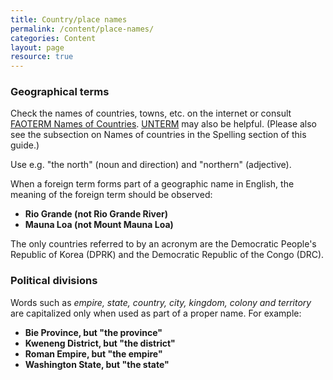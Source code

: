 ```yaml
---
title: Country/place names
permalink: /content/place-names/
categories: Content
layout: page
resource: true
---
```


### Geographical terms

Check the names of countries, towns, etc. on the internet or consult [FAOTERM Names of Countries](http://termportal.fao.org/faonocs/appl/). [UNTERM](http://untermportal.un.org/) may also be helpful.
(Please also see the subsection on Names of countries in the Spelling section of this guide.)

Use e.g. "the north" (noun and direction) and "northern" (adjective).

When a foreign term forms part of a geographic name in English, the meaning of the foreign term should be observed:

* **Rio Grande (not Rio Grande River)**
* **Mauna Loa (not Mount Mauna Loa)**

The only countries referred to by an acronym are the Democratic People's Republic of Korea (DPRK) and the Democratic Republic of the Congo (DRC).

### Political divisions

Words such as *empire, state, country, city, kingdom, colony and territory* are capitalized only when used as part of a proper name. For example:

* **Bie Province, but "the province"**
* **Kweneng District, but "the district"**
* **Roman Empire, but "the empire"**
* **Washington State, but "the state"**